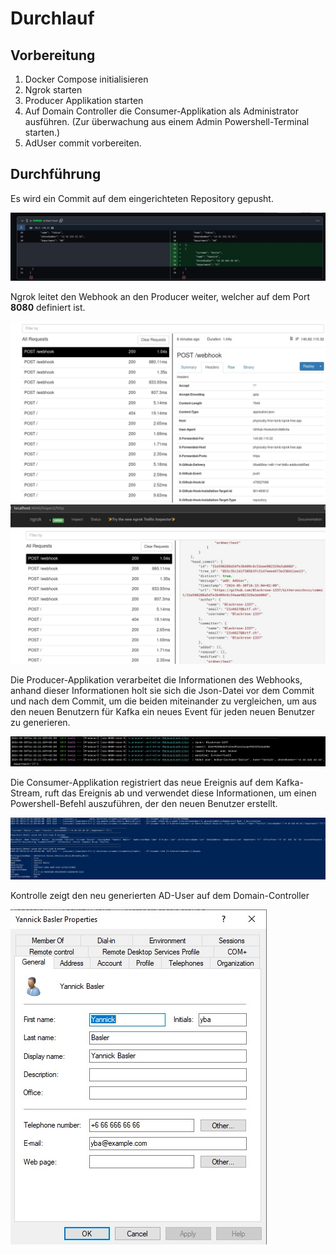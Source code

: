 # Durchlauf

## Vorbereitung
1. Docker Compose initialisieren
2. Ngrok starten
3. Producer Applikation starten
4. Auf Domain Controller die Consumer-Applikation als Administrator ausführen. (Zur überwachung aus einem Admin Powershell-Terminal starten.)
5. AdUser commit vorbereiten.

## Durchführung

Es wird ein Commit auf dem eingerichteten Repository gepusht.

![Anzeige des Commtis](../bilder/commitAdUser.jpg)

Ngrok leitet den Webhook an den Producer weiter, welcher auf dem Port **8080** definiert ist.

![Webansicht von Ngrok das als Monitoring tool dient.](../bilder/webDashboardNgrok_00.jpg)
![Webansicht von Ngrok das als Monitoring tool dient.](../bilder/webDashboardNgrok_01.jpg)

Die Producer-Applikation verarbeitet die Informationen des Webhooks, anhand dieser Informationen holt sie sich die Json-Datei vor dem Commit und nach dem Commit, um die beiden miteinander zu vergleichen, um aus den neuen Benutzern für Kafka ein neues Event für jeden neuen Benutzer zu generieren.

![Log Informationen von der Producer-Applikation, dass ein neuer AD-User hinzugefügt wurde und weiteren Informationen.](../bilder/logProducerFromCommitreaction.jpg)


Die Consumer-Applikation registriert das neue Ereignis auf dem Kafka-Stream, ruft das Ereignis ab und verwendet diese Informationen, um einen Powershell-Befehl auszuführen, der den neuen Benutzer erstellt.

![Log Informationen vom der Consumer-Applikation über den neu angelegten AD-User auf dem DC](../bilder/consumerLogCreatedAdUser.jpg)

Kontrolle zeigt den neu generierten AD-User auf dem Domain-Controller

![Eigenschaften des AD-User auf dem DC, zur Kontrolle überprüft](../bilder/eigenschaftenErstellterAdUser.jpg)